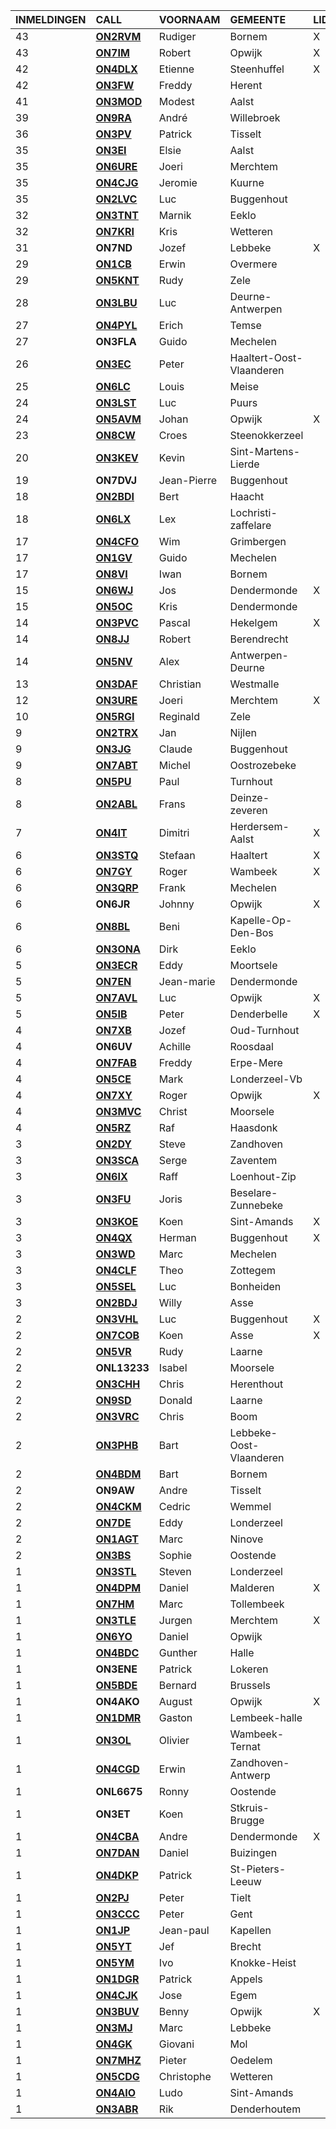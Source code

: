 |INMELDINGEN|CALL|VOORNAAM|GEMEENTE|LID|
|:---|:---|:---|:---|:---|
|43|**<a href="https://www.qrz.com/db/on2rvm">ON2RVM</a>** | Rudiger | Bornem | X |
|43|**<a href="https://www.qrz.com/db/on7im">ON7IM</a>** | Robert | Opwijk | X |
|42|**<a href="https://www.qrz.com/db/on4dlx">ON4DLX</a>** | Etienne | Steenhuffel | X |
|42|**<a href="https://www.qrz.com/db/on3fw">ON3FW</a>** | Freddy | Herent |  |
|41|**<a href="https://www.qrz.com/db/on3mod">ON3MOD</a>** | Modest | Aalst |  |
|39|**<a href="https://www.qrz.com/db/on9ra">ON9RA</a>** | André | Willebroek |  |
|36|**<a href="https://www.qrz.com/db/on3pv">ON3PV</a>** | Patrick | Tisselt |  |
|35|**<a href="https://www.qrz.com/db/on3ei">ON3EI</a>** | Elsie | Aalst |  |
|35|**<a href="https://www.qrz.com/db/on6ure">ON6URE</a>** | Joeri | Merchtem |  |
|35|**<a href="https://www.qrz.com/db/on4cjg">ON4CJG</a>** | Jeromie | Kuurne |  |
|35|**<a href="https://www.qrz.com/db/on2lvc">ON2LVC</a>** | Luc | Buggenhout |  |
|32|**<a href="https://www.qrz.com/db/on3tnt">ON3TNT</a>** | Marnik | Eeklo |  |
|32|**<a href="https://www.qrz.com/db/on7kri">ON7KRI</a>** | Kris | Wetteren |  |
| 31 |**ON7ND**|Jozef|Lebbeke|X|
|29|**<a href="https://www.qrz.com/db/on1cb">ON1CB</a>** | Erwin | Overmere |  |
|29|**<a href="https://www.qrz.com/db/on5knt">ON5KNT</a>** | Rudy | Zele |  |
|28|**<a href="https://www.qrz.com/db/on3lbu">ON3LBU</a>** | Luc | Deurne-Antwerpen |  |
|27|**<a href="https://www.qrz.com/db/on4pyl">ON4PYL</a>** | Erich | Temse |  |
| 27 |**ON3FLA**|Guido|Mechelen||
|26|**<a href="https://www.qrz.com/db/on3ec">ON3EC</a>** | Peter | Haaltert-Oost-Vlaanderen |  |
|25|**<a href="https://www.qrz.com/db/on6lc">ON6LC</a>** | Louis | Meise |  |
|24|**<a href="https://www.qrz.com/db/on3lst">ON3LST</a>** | Luc | Puurs |  |
|24|**<a href="https://www.qrz.com/db/on5avm">ON5AVM</a>** | Johan | Opwijk | X |
|23|**<a href="https://www.qrz.com/db/on8cw">ON8CW</a>** | Croes | Steenokkerzeel |  |
|20|**<a href="https://www.qrz.com/db/on3kev">ON3KEV</a>** | Kevin | Sint-Martens-Lierde |  |
| 19 |**ON7DVJ**|Jean-Pierre|Buggenhout||
|18|**<a href="https://www.qrz.com/db/on2bdi">ON2BDI</a>** | Bert | Haacht |  |
|18|**<a href="https://www.qrz.com/db/on6lx">ON6LX</a>** | Lex | Lochristi-zaffelare |  |
|17|**<a href="https://www.qrz.com/db/on4cfo">ON4CFO</a>** | Wim | Grimbergen |  |
|17|**<a href="https://www.qrz.com/db/on1gv">ON1GV</a>** | Guido | Mechelen |  |
|17|**<a href="https://www.qrz.com/db/on8vi">ON8VI</a>** | Iwan | Bornem |  |
|15|**<a href="https://www.qrz.com/db/on6wj">ON6WJ</a>** | Jos | Dendermonde | X |
|15|**<a href="https://www.qrz.com/db/on5oc">ON5OC</a>** | Kris | Dendermonde |  |
|14|**<a href="https://www.qrz.com/db/on3pvc">ON3PVC</a>** | Pascal | Hekelgem | X |
|14|**<a href="https://www.qrz.com/db/on8jj">ON8JJ</a>** | Robert | Berendrecht |  |
|14|**<a href="https://www.qrz.com/db/on5nv">ON5NV</a>** | Alex | Antwerpen-Deurne |  |
|13|**<a href="https://www.qrz.com/db/on3daf">ON3DAF</a>** | Christian | Westmalle |  |
|12|**<a href="https://www.qrz.com/db/on3ure">ON3URE</a>** | Joeri | Merchtem | X |
|10|**<a href="https://www.qrz.com/db/on5rgi">ON5RGI</a>** | Reginald | Zele |  |
|9|**<a href="https://www.qrz.com/db/on2trx">ON2TRX</a>** | Jan | Nijlen |  |
|9|**<a href="https://www.qrz.com/db/on3jg">ON3JG</a>** | Claude | Buggenhout |  |
|9|**<a href="https://www.qrz.com/db/on7abt">ON7ABT</a>** | Michel | Oostrozebeke |  |
|8|**<a href="https://www.qrz.com/db/on5pu">ON5PU</a>** | Paul | Turnhout |  |
|8|**<a href="https://www.qrz.com/db/on2abl">ON2ABL</a>** | Frans | Deinze-zeveren |  |
|7|**<a href="https://www.qrz.com/db/on4it">ON4IT</a>** | Dimitri | Herdersem-Aalst | X |
|6|**<a href="https://www.qrz.com/db/on3stq">ON3STQ</a>** | Stefaan | Haaltert | X |
|6|**<a href="https://www.qrz.com/db/on7gy">ON7GY</a>** | Roger | Wambeek | X |
|6|**<a href="https://www.qrz.com/db/on3qrp">ON3QRP</a>** | Frank | Mechelen |  |
| 6 |**ON6JR**|Johnny|Opwijk|X|
|6|**<a href="https://www.qrz.com/db/on8bl">ON8BL</a>** | Beni | Kapelle-Op-Den-Bos |  |
|6|**<a href="https://www.qrz.com/db/on3ona">ON3ONA</a>** | Dirk | Eeklo |  |
|5|**<a href="https://www.qrz.com/db/on3ecr">ON3ECR</a>** | Eddy | Moortsele |  |
|5|**<a href="https://www.qrz.com/db/on7en">ON7EN</a>** | Jean-marie | Dendermonde |  |
|5|**<a href="https://www.qrz.com/db/on7avl">ON7AVL</a>** | Luc | Opwijk | X |
|5|**<a href="https://www.qrz.com/db/on5ib">ON5IB</a>** | Peter | Denderbelle | X |
|4|**<a href="https://www.qrz.com/db/on7xb">ON7XB</a>** | Jozef | Oud-Turnhout |  |
| 4 |**ON6UV**|Achille|Roosdaal||
|4|**<a href="https://www.qrz.com/db/on7fab">ON7FAB</a>** | Freddy | Erpe-Mere |  |
|4|**<a href="https://www.qrz.com/db/on5ce">ON5CE</a>** | Mark | Londerzeel-Vb |  |
|4|**<a href="https://www.qrz.com/db/on7xy">ON7XY</a>** | Roger | Opwijk | X |
|4|**<a href="https://www.qrz.com/db/on3mvc">ON3MVC</a>** | Christ | Moorsele |  |
|4|**<a href="https://www.qrz.com/db/on5rz">ON5RZ</a>** | Raf | Haasdonk |  |
|3|**<a href="https://www.qrz.com/db/on2dy">ON2DY</a>** | Steve | Zandhoven |  |
|3|**<a href="https://www.qrz.com/db/on3sca">ON3SCA</a>** | Serge | Zaventem |  |
|3|**<a href="https://www.qrz.com/db/on6ix">ON6IX</a>** | Raff | Loenhout-Zip |  |
|3|**<a href="https://www.qrz.com/db/on3fu">ON3FU</a>** | Joris | Beselare-Zunnebeke |  |
|3|**<a href="https://www.qrz.com/db/on3koe">ON3KOE</a>** | Koen | Sint-Amands | X |
|3|**<a href="https://www.qrz.com/db/on4qx">ON4QX</a>** | Herman | Buggenhout | X |
|3|**<a href="https://www.qrz.com/db/on3wd">ON3WD</a>** | Marc | Mechelen |  |
|3|**<a href="https://www.qrz.com/db/on4clf">ON4CLF</a>** | Theo | Zottegem |  |
|3|**<a href="https://www.qrz.com/db/on5sel">ON5SEL</a>** | Luc | Bonheiden |  |
|3|**<a href="https://www.qrz.com/db/on2bdj">ON2BDJ</a>** | Willy | Asse |  |
|2|**<a href="https://www.qrz.com/db/on3vhl">ON3VHL</a>** | Luc | Buggenhout | X |
|2|**<a href="https://www.qrz.com/db/on7cob">ON7COB</a>** | Koen | Asse | X |
|2|**<a href="https://www.qrz.com/db/on5vr">ON5VR</a>** | Rudy | Laarne |  |
| 2 |**ONL13233**|Isabel|Moorsele||
|2|**<a href="https://www.qrz.com/db/on3chh">ON3CHH</a>** | Chris | Herenthout |  |
|2|**<a href="https://www.qrz.com/db/on9sd">ON9SD</a>** | Donald | Laarne |  |
|2|**<a href="https://www.qrz.com/db/on3vrc">ON3VRC</a>** | Chris | Boom |  |
|2|**<a href="https://www.qrz.com/db/on3phb">ON3PHB</a>** | Bart | Lebbeke-Oost-Vlaanderen |  |
|2|**<a href="https://www.qrz.com/db/on4bdm">ON4BDM</a>** | Bart | Bornem |  |
| 2 |**ON9AW**|Andre|Tisselt||
|2|**<a href="https://www.qrz.com/db/on4ckm">ON4CKM</a>** | Cedric | Wemmel |  |
|2|**<a href="https://www.qrz.com/db/on7de">ON7DE</a>** | Eddy | Londerzeel |  |
|2|**<a href="https://www.qrz.com/db/on1agt">ON1AGT</a>** | Marc | Ninove |  |
|2|**<a href="https://www.qrz.com/db/on3bs">ON3BS</a>** | Sophie | Oostende |  |
|1|**<a href="https://www.qrz.com/db/on3stl">ON3STL</a>** | Steven | Londerzeel |  |
|1|**<a href="https://www.qrz.com/db/on4dpm">ON4DPM</a>** | Daniel | Malderen | X |
|1|**<a href="https://www.qrz.com/db/on7hm">ON7HM</a>** | Marc | Tollembeek |  |
|1|**<a href="https://www.qrz.com/db/on3tle">ON3TLE</a>** | Jurgen | Merchtem | X |
|1|**<a href="https://www.qrz.com/db/on6yo">ON6YO</a>** | Daniel | Opwijk |  |
|1|**<a href="https://www.qrz.com/db/on4bdc">ON4BDC</a>** | Gunther | Halle |  |
| 1 |**ON3ENE**|Patrick|Lokeren||
|1|**<a href="https://www.qrz.com/db/on5bde">ON5BDE</a>** | Bernard | Brussels |  |
| 1 |**ON4AKO**|August|Opwijk|X|
|1|**<a href="https://www.qrz.com/db/on1dmr">ON1DMR</a>** | Gaston | Lembeek-halle |  |
|1|**<a href="https://www.qrz.com/db/on3ol">ON3OL</a>** | Olivier | Wambeek-Ternat |  |
|1|**<a href="https://www.qrz.com/db/on4cgd">ON4CGD</a>** | Erwin | Zandhoven-Antwerp |  |
| 1 |**ONL6675**|Ronny|Oostende||
| 1 |**ON3ET**|Koen|Stkruis-Brugge||
|1|**<a href="https://www.qrz.com/db/on4cba">ON4CBA</a>** | Andre | Dendermonde | X |
|1|**<a href="https://www.qrz.com/db/on7dan">ON7DAN</a>** | Daniel | Buizingen |  |
|1|**<a href="https://www.qrz.com/db/on4dkp">ON4DKP</a>** | Patrick | St-Pieters-Leeuw |  |
|1|**<a href="https://www.qrz.com/db/on2pj">ON2PJ</a>** | Peter | Tielt |  |
|1|**<a href="https://www.qrz.com/db/on3ccc">ON3CCC</a>** | Peter | Gent |  |
|1|**<a href="https://www.qrz.com/db/on1jp">ON1JP</a>** | Jean-paul | Kapellen |  |
|1|**<a href="https://www.qrz.com/db/on5yt">ON5YT</a>** | Jef | Brecht |  |
|1|**<a href="https://www.qrz.com/db/on5ym">ON5YM</a>** | Ivo | Knokke-Heist |  |
|1|**<a href="https://www.qrz.com/db/on1dgr">ON1DGR</a>** | Patrick | Appels |  |
|1|**<a href="https://www.qrz.com/db/on4cjk">ON4CJK</a>** | Jose | Egem |  |
|1|**<a href="https://www.qrz.com/db/on3buv">ON3BUV</a>** | Benny | Opwijk | X |
|1|**<a href="https://www.qrz.com/db/on3mj">ON3MJ</a>** | Marc | Lebbeke |  |
|1|**<a href="https://www.qrz.com/db/on4gk">ON4GK</a>** | Giovani | Mol |  |
|1|**<a href="https://www.qrz.com/db/on7mhz">ON7MHZ</a>** | Pieter | Oedelem |  |
|1|**<a href="https://www.qrz.com/db/on5cdg">ON5CDG</a>** | Christophe | Wetteren |  |
|1|**<a href="https://www.qrz.com/db/on4aio">ON4AIO</a>** | Ludo | Sint-Amands |  |
|1|**<a href="https://www.qrz.com/db/on3abr">ON3ABR</a>** | Rik | Denderhoutem |  |
